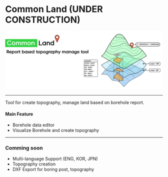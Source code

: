 # Common Land (UNDER CONSTRUCTION)
![alt text](doc/readme/mainpage.png)

---

Tool for create topography, manage land based on borehole report.

#### Main Feature
- Borehole data editor
- Visualize Borehole and create topography

---

### Comming soon
- Multi-language Support (ENG, KOR, JPN)
- Topography creation
- DXF Export for boring post, topography
